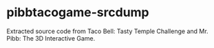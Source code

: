 # pibbtacogame-srcdump
Extracted source code from Taco Bell: Tasty Temple Challenge and Mr. Pibb: The 3D Interactive Game.
